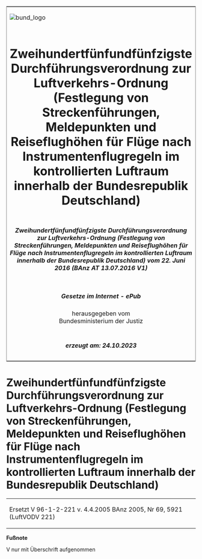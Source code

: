 <span id="DECKBLATT.html"></span>

<table border="0" frame="border" width="100%">

<tr valign="top">

<td align="left">

![bund\_logo](BfJ_2021_Web_de_de.gif)

</td>

<td align="right">

 

</td>

</tr>

<tr align="center" valign="middle">

<td colspan="2">

# Zweihundertfünfundfünfzigste Durchführungsverordnung zur Luftverkehrs-Ordnung (Festlegung von Streckenführungen, Meldepunkten und Reiseflughöhen für Flüge nach Instrumentenflugregeln im kontrollierten Luftraum innerhalb der Bundesrepublik Deutschland)

</td>

</tr>

<tr align="center" valign="middle">

<td colspan="2">

##### Zweihundertfünfundfünfzigste Durchführungsverordnung zur Luftverkehrs-Ordnung (Festlegung von Streckenführungen, Meldepunkten und Reiseflughöhen für Flüge nach Instrumentenflugregeln im kontrollierten Luftraum innerhalb der Bundesrepublik Deutschland) vom 22. Juni 2016 (BAnz AT 13.07.2016 V1)

</td>

</tr>

<tr align="center" valign="middle">

<td colspan="2">

  
  

##### Gesetze im Internet - ePub  
  
herausgegeben vom  
Bundesministerium der Justiz

</td>

</tr>

<tr align="center" valign="bottom">

<td colspan="2">

  
  

##### erzeugt am: 24.10.2023

</td>

</tr>

</table>

<span id="BJNR619500016.html"></span>

# Zweihundertfünfundfünfzigste Durchführungsverordnung zur Luftverkehrs-Ordnung (Festlegung von Streckenführungen, Meldepunkten und Reiseflughöhen für Flüge nach Instrumentenflugregeln im kontrollierten Luftraum innerhalb der Bundesrepublik Deutschland)

<div>

<div class="jnhtml">

<table width="100%">

<colgroup>

<col width="10%">

</col>

<col width="90%">

</col>

</colgroup>

<tr>

<td colspan="2">

Ersetzt V 96-1-2-221 v. 4.4.2005 BAnz 2005, Nr 69, 5921 (LuftVODV 221)

</div>

</div>

</td>

</tr>

</table>

</div>

</div>

<div>

  
**Fußnote**

<div class="jnhtml">

<div>

<div class="jurAbsatz">

V nur mit Überschrift aufgenommen

</div>

</div>

</div>

</div>
